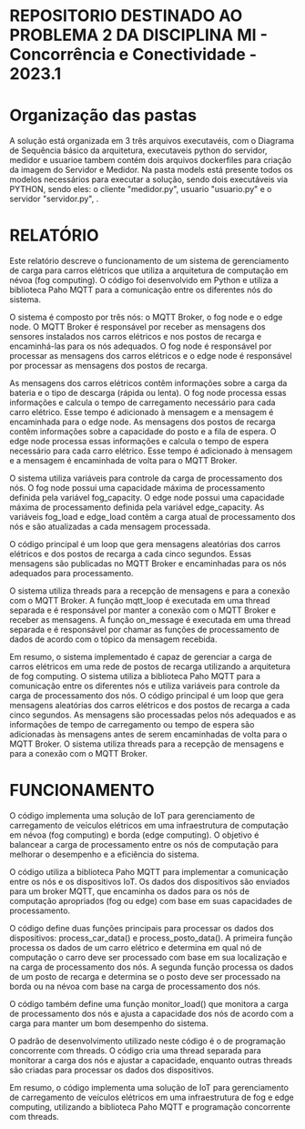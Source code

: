 # REPOSITORIO DESTINADO AO PROBLEMA 2 DA DISCIPLINA MI - Concorrência e Conectividade - 2023.1


# Organização das pastas
A solução está organizada em 3 três arquivos executavéis, com o Diagrama de Sequência básico da arquitetura, executaveis python do servidor, medidor e usuarioe tambem contém dois arquivos dockerfiles para criação da imagem do Servidor e Medidor. Na pasta models está presente todos os modelos necessários para executar a solução, sendo dois executáveis via PYTHON, sendo eles: o cliente "medidor.py", usuario "usuario.py" e o servidor "servidor.py", .

# RELATÓRIO

Este relatório descreve o funcionamento de um sistema de gerenciamento de carga para carros elétricos que utiliza a arquitetura de computação em névoa (fog computing). O código foi desenvolvido em Python e utiliza a biblioteca Paho MQTT para a comunicação entre os diferentes nós do sistema.

O sistema é composto por três nós: o MQTT Broker, o fog node e o edge node. O MQTT Broker é responsável por receber as mensagens dos sensores instalados nos carros elétricos e nos postos de recarga e encaminhá-las para os nós adequados. O fog node é responsável por processar as mensagens dos carros elétricos e o edge node é responsável por processar as mensagens dos postos de recarga.

As mensagens dos carros elétricos contêm informações sobre a carga da bateria e o tipo de descarga (rápida ou lenta). O fog node processa essas informações e calcula o tempo de carregamento necessário para cada carro elétrico. Esse tempo é adicionado à mensagem e a mensagem é encaminhada para o edge node. As mensagens dos postos de recarga contêm informações sobre a capacidade do posto e a fila de espera. O edge node processa essas informações e calcula o tempo de espera necessário para cada carro elétrico. Esse tempo é adicionado à mensagem e a mensagem é encaminhada de volta para o MQTT Broker.

O sistema utiliza variáveis para controle da carga de processamento dos nós. O fog node possui uma capacidade máxima de processamento definida pela variável fog_capacity. O edge node possui uma capacidade máxima de processamento definida pela variável edge_capacity. As variáveis fog_load e edge_load contêm a carga atual de processamento dos nós e são atualizadas a cada mensagem processada.

O código principal é um loop que gera mensagens aleatórias dos carros elétricos e dos postos de recarga a cada cinco segundos. Essas mensagens são publicadas no MQTT Broker e encaminhadas para os nós adequados para processamento.

O sistema utiliza threads para a recepção de mensagens e para a conexão com o MQTT Broker. A função mqtt_loop é executada em uma thread separada e é responsável por manter a conexão com o MQTT Broker e receber as mensagens. A função on_message é executada em uma thread separada e é responsável por chamar as funções de processamento de dados de acordo com o tópico da mensagem recebida.

Em resumo, o sistema implementado é capaz de gerenciar a carga de carros elétricos em uma rede de postos de recarga utilizando a arquitetura de fog computing. O sistema utiliza a biblioteca Paho MQTT para a comunicação entre os diferentes nós e utiliza variáveis para controle da carga de processamento dos nós. O código principal é um loop que gera mensagens aleatórias dos carros elétricos e dos postos de recarga a cada cinco segundos. As mensagens são processadas pelos nós adequados e as informações de tempo de carregamento ou tempo de espera são adicionadas às mensagens antes de serem encaminhadas de volta para o MQTT Broker. O sistema utiliza threads para a recepção de mensagens e para a conexão com o MQTT Broker.

# FUNCIONAMENTO

O código implementa uma solução de IoT para gerenciamento de carregamento de veículos elétricos em uma infraestrutura de computação em névoa (fog computing) e borda (edge computing). O objetivo é balancear a carga de processamento entre os nós de computação para melhorar o desempenho e a eficiência do sistema.

O código utiliza a biblioteca Paho MQTT para implementar a comunicação entre os nós e os dispositivos IoT. Os dados dos dispositivos são enviados para um broker MQTT, que encaminha os dados para os nós de computação apropriados (fog ou edge) com base em suas capacidades de processamento.

O código define duas funções principais para processar os dados dos dispositivos: process_car_data() e process_posto_data(). A primeira função processa os dados de um carro elétrico e determina em qual nó de computação o carro deve ser processado com base em sua localização e na carga de processamento dos nós. A segunda função processa os dados de um posto de recarga e determina se o posto deve ser processado na borda ou na névoa com base na carga de processamento dos nós.

O código também define uma função monitor_load() que monitora a carga de processamento dos nós e ajusta a capacidade dos nós de acordo com a carga para manter um bom desempenho do sistema.

O padrão de desenvolvimento utilizado neste código é o de programação concorrente com threads. O código cria uma thread separada para monitorar a carga dos nós e ajustar a capacidade, enquanto outras threads são criadas para processar os dados dos dispositivos.

Em resumo, o código implementa uma solução de IoT para gerenciamento de carregamento de veículos elétricos em uma infraestrutura de fog e edge computing, utilizando a biblioteca Paho MQTT e programação concorrente com threads.
